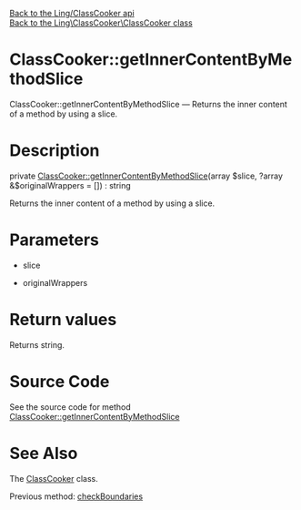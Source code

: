 [Back to the Ling/ClassCooker api](https://github.com/lingtalfi/ClassCooker/blob/master/doc/api/Ling/ClassCooker.md)<br>
[Back to the Ling\ClassCooker\ClassCooker class](https://github.com/lingtalfi/ClassCooker/blob/master/doc/api/Ling/ClassCooker/ClassCooker.md)


ClassCooker::getInnerContentByMethodSlice
================



ClassCooker::getInnerContentByMethodSlice — Returns the inner content of a method by using a slice.




Description
================


private [ClassCooker::getInnerContentByMethodSlice](https://github.com/lingtalfi/ClassCooker/blob/master/doc/api/Ling/ClassCooker/ClassCooker/getInnerContentByMethodSlice.md)(array $slice, ?array &$originalWrappers = []) : string




Returns the inner content of a method by using a slice.




Parameters
================


- slice

    

- originalWrappers

    


Return values
================

Returns string.








Source Code
===========
See the source code for method [ClassCooker::getInnerContentByMethodSlice](https://github.com/lingtalfi/ClassCooker/blob/master/ClassCooker.php#L834-L868)


See Also
================

The [ClassCooker](https://github.com/lingtalfi/ClassCooker/blob/master/doc/api/Ling/ClassCooker/ClassCooker.md) class.

Previous method: [checkBoundaries](https://github.com/lingtalfi/ClassCooker/blob/master/doc/api/Ling/ClassCooker/ClassCooker/checkBoundaries.md)<br>

